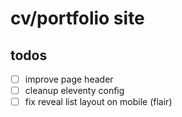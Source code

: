 # cv/portfolio site

## todos

-   [ ] improve page header
-   [ ] cleanup eleventy config
-   [ ] fix reveal list layout on mobile (flair)
